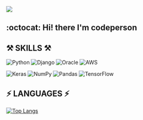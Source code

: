 <img src="https://user-images.githubusercontent.com/84794219/157275056-1fe12dda-4b1e-4354-affa-2ea46041d72f.gif">
 
## :octocat: Hi! there I'm codeperson 


## ⚒️ SKILLS ⚒️


![Python](https://img.shields.io/badge/python-3670A0?style=for-the-badge&logo=python&logoColor=ffdd54) ![Django](https://img.shields.io/badge/django-%23092E20.svg?style=for-the-badge&logo=django&logoColor=white) ![Oracle](https://img.shields.io/badge/Oracle-F80000?style=for-the-badge&logo=oracle&logoColor=white) ![AWS](https://img.shields.io/badge/AWS-%23FF9900.svg?style=for-the-badge&logo=amazon-aws&logoColor=white)

![Keras](https://img.shields.io/badge/Keras-%23D00000.svg?style=for-the-badge&logo=Keras&logoColor=white) ![NumPy](https://img.shields.io/badge/numpy-%23013243.svg?style=for-the-badge&logo=numpy&logoColor=white) ![Pandas](https://img.shields.io/badge/pandas-%23150458.svg?style=for-the-badge&logo=pandas&logoColor=white) ![TensorFlow](https://img.shields.io/badge/TensorFlow-%23FF6F00.svg?style=for-the-badge&logo=TensorFlow&logoColor=white)

 ## ⚡️ LANGUAGES ⚡️

 
 [![Top Langs](https://github-readme-stats.vercel.app/api/top-langs/?username=codepers0n&layout=compact)](https://github.com/anuraghazra/github-readme-stats)

